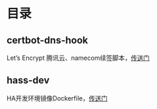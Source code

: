 # 目录
## certbot-dns-hook
Let’s Encrypt 腾讯云、namecom续签脚本，[传送门][1]

## hass-dev
HA开发环境镜像Dockerfile，[传送门][2]

[1]: https://blog.ljr.im/articles/adding-tencent-cloud-to-ddns-for-pfsense/ "为pfSense的DDNS增加腾讯云的实现"
[2]: https://ljr.im/articles/visual-studio-code-debugging-home-assistant-ssh-version/ "Visual Studio Code调试Home Assistant代码（SSH版）"
